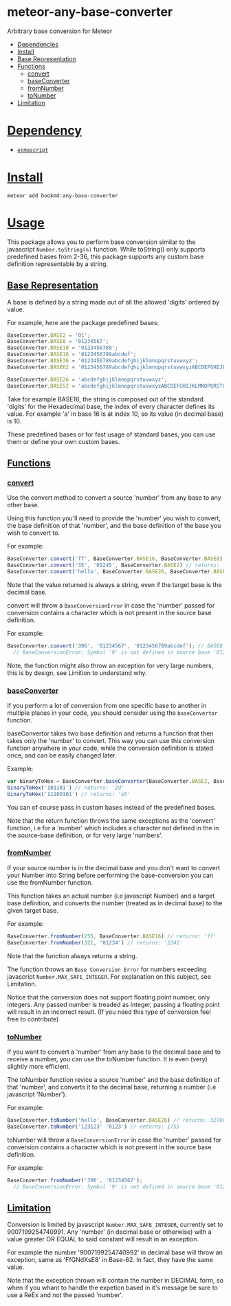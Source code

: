 # meteor-any-base-converter
Arbitrary base conversion for Meteor

* [Dependencies](depends)
* [Install](install)
* [Base Representation](baserep)
* [Functions](function)
  * [convert](convert-func)
  * [baseConverter](baseConverter-func)
  * [fromNumber](fromNumber-func)
  * [toNumber](toNumber-func)
* [Limitation](limitation)

# [Dependency](#depends)
* [`ecmascript`](https://atmospherejs.com/meteor/ecmascript)

# [Install](#install)
`meteor add bookmd:any-base-converter`

# [Usage](#usage)
This package allows you to perform base conversion similar to the javascript `Number.toString(n)` function.
While toString() only supports predefined bases from 2-36, this package supports any custom base definition representable by a string.

## [Base Representation](#baserep)
A base is defined by a string made out of all the allowed 'digits' ordered by value.

For example, here are the package predefined bases:
```javascript
BaseConverter.BASE2 = '01';
BaseConverter.BASE8 = '01234567';
BaseConverter.BASE10 = '0123456789';
BaseConverter.BASE16 = '0123456789abcdef';
BaseConverter.BASE36 = '0123456789abcdefghijklmnopqrstuvwxyz';
BaseConverter.BASE62 = '0123456789abcdefghijklmnopqrstuvwxyzABCDEFGHIJKLMNOPQRSTUVWXYZ';

BaseConverter.BASE26 = 'abcdefghijklmnopqrstuvwxyz';
BaseConverter.BASE52 = 'abcdefghijklmnopqrstuvwxyzABCDEFGHIJKLMNOPQRSTUVWXYZ';
```

Take for example BASE16, the string is composed out of the standard 'digits' for the Hexadecimal base, the index of every character
defines its value. For example 'a' in base 16 is at index 10, so its value (in decimal base) is 10.

These predefined bases or for fast usage of standard bases, you can use them or define your own custom bases.

## [Functions](#function)
### [convert](#convert-func)
Use the convert method to convert a source 'number' from any base to any other base.

Using this function you'll need to provide the 'number' you wish to convert, the base definition of that 'number',
and the base definition of the base you wish to convert to.

For example:
```javascript
BaseConverter.convert('ff', BaseConverter.BASE16, BaseConverter.BASE8) // returns: '377'
BaseConverter.convert('35', '01245', BaseConverter.BASE2) // returns: '10111'
BaseConverter.convert('hello', BaseConverter.BASE26, BaseConverter.BASE10) // returns: '8029422'
```
Note that the value returned is always a string, even if the target base is the decimal base.

convert will throw a `BaseConversionError` in case the 'number' passed for conversion contains a character which is
not present in the source base definition.

For example:
```javascript
BaseConverter.convert('396', '01234567', '0123456789abcdef'); // BASE8 to BASE16
  // BaseConversionError: Symbol '9' is not defined in source base '01234567'
```

Note, the function might also throw an exception for very large numbers, this is by design, see Limition to understand
why.

### [baseConverter](#baseConverter-func)
If you perform a lot of conversion from one specific base to another in multiple places in your code,
you should consider using the `baseConvertor` function.

baseConvertor takes two base definition and returns a function that then takes only the 'number' to convert.
This way you can use this conversion function anywhere in your code, while the conversion definition is stated once,
and can be easily changed later.

Example:
```javascript
var binaryToHex = BaseConverter.baseConverter(BaseConverter.BASE2, BaseConverter.BASE16)
binaryToHex('101101') // returns: '2d'
binaryToHex('11100101') // returns: 'e5'
```
You can of course pass in custom bases instead of the predefined bases.

Note that the return function throws the same exceptions as the 'convert' function, i.e for a 'number' which includes
a character not defined in the in the source-base definition, or for very large 'numbers'.

### [fromNumber](#fromNumber-func)
If your source number is in the decimal base and you don't want to convert your Number into String before performing
the base-conversion you can use the fromNumber function.

This function takes an actual number (i.e javascript Number) and a target base definition, and converts the number
(treated as in decimal base) to the given target base.

For example:
```javascript
BaseConverter.fromNumber(255, BaseConverter.BASE16) // returns: 'ff'
BaseConverter.fromNumber(321, '01234') // returns: '2241'
```
Note that the function always returns a string.

The function throws an `Base Conversion Error` for numbers exceeding javascript `Number.MAX_SAFE_INTEGER`.
For explanation on this subject, see Limitation.

Notice that the conversion does not support floating point number, only integers. Any passed number is treaded  as
integer, passing a floating point will result in an incorrect result.
(If you need this type of conversion feel free to contribute)

### [toNumber](#toNumber-func)
If you want to convert a 'number' from any base to the decimal base and to receive a number, you can use the toNumber function.
It is even (very) slightly more efficient.

The toNumber function revice a source 'number' and the base definition of that 'number', and converts it to the decimal
base, returning a number (i.e javascript 'Number').

For example:
```javascript
BaseConverter.toNumber('hello', BaseConverter.BASE26) // returns: 3276872
BaseConverter.toNumber('123123' '0123') // returns: 1755
```

toNumber will throw a `BaseConversionError` in case the 'number' passed for conversion contains a character which is
not present in the source base definition.

For example:
```javascript
BaseConverter.fromNumber('396', '01234567');
  // BaseConversionError: Symbol '9' is not defined in source base '01234567'
```

## [Limitation](#limitation)
Conversion is limited by javascript `Number.MAX_SAFE_INTEGER`, currently set to 9007199254740991.
Any 'number' (in decimal base or otherwise) with a value greater OR EQUAL to said constant will result in an exception.

For example the number '9007199254740992' in decimal base will throw an exception, same as
'FfGNdXsE8' in Base-62. In fact, they have the same value.

Note that the exception thrown will contain the number in DECIMAL form, so when if you whant to handle
the expetion based in it's message be sure to use a ReEx and not the passed 'number'.
